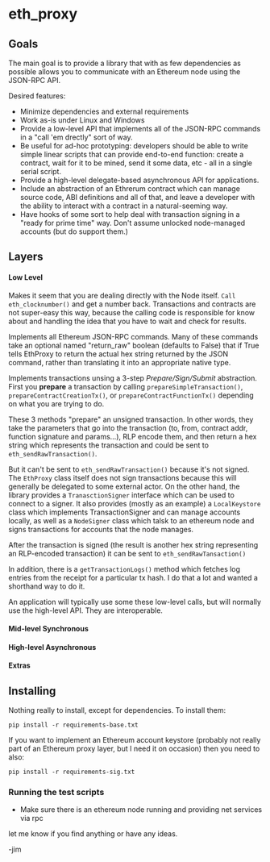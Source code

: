# eth_proxy #

## Goals ##

The main goal is to provide a library that with as few dependencies as possible allows you to communicate with an Ethereum node using the JSON-RPC API.

Desired features:

- Minimize dependencies and external requirements
- Work as-is under Linux and Windows
- Provide a low-level API that implements all of the JSON-RPC commands in a "call 'em drectly" sort of way.
- Be useful for ad-hoc prototyping: developers should be able to write simple linear scripts that can provide end-to-end function: create a contract, wait for it to be mined, send it some data, etc - all in a single serial script.
- Provide a high-level delegate-based asynchronous API for applications. 
- Include an abstraction of an Ethrerum contract which can manage source code, ABI definitions and all of that, and leave a developer with the ability to interact with a contract in a natural-seeming way.
- Have hooks of some sort to help deal with transaction signing in a "ready for prime time" way. Don't assume unlocked node-managed accounts (but do support them.)

## Layers ##

#### Low Level ####

Makes it seem that you are dealing directly with the Node itself. `Call eth_clocknumber()` and get a number back. Transactions and contracts are not super-easy this way, because the calling code is responsible for know about and handling the idea that you have to wait and check for results.

Implements all Ethereum JSON-RPC commands. Many of these commands take an optional named "return_raw" boolean (defaults to False) that if True tells EthProxy to return the actual hex string returned by the JSON command, rather than translating it into an appropriate native type.

Implements transactions unsing a 3-step *Prepare/Sign/Submit* abstraction. First you **prepare** a transaction by calling `prepareSimpleTransaction()`, `prepareContractCreationTx()`, or `prepareContractFunctionTx()` depending on what you are trying to do. 

These 3 methods "prepare" an unsigned  transaction. In other words, they take the parameters that go into the transaction (to, from, contract addr, function signature and params…), RLP encode them, and then return a hex string which represents the transaction and could be sent to `eth_sendRawTransaction()`. 

But it can't be sent to `eth_sendRawTransaction()` because it's not signed. The `EthProxy` class itself does not sign transactions because this will generally be delegated to some external actor. On the other hand, the library provides a `TranasctionSigner` interface which can be used to connect to a signer. It also provides (mostly as an example) a `LocalKeystore` class which implements TransactionSigner and can manage accounts locally, as well as a `NodeSigner` class which talsk to an ethereum node and signs transactions for accounts that the node manages.

After the transaction is signed (the result is another hex string representing an RLP-encoded transaction) it can be sent to `eth_sendRawTansaction()`

In addition, there is a `getTransactionLogs()` method which fetches log entries from the receipt for a particular tx hash. I do that a lot and wanted a shorthand way to do it.

An application will typically use some these low-level calls, but will normally use the high-level API. They are interoperable.

#### Mid-level Synchronous ####



#### High-level Asynchronous ####

#### Extras ####

## Installing ##

Nothing really to install, except for dependencies. To install them:

`pip install -r requirements-base.txt`

If you want to implement an Ethereum account keystore (probably not really part of an
Ethereum proxy layer, but I need it on occasion) then you need to also:

`pip install -r requirements-sig.txt`  


### Running the test scripts ###

- Make sure there is an ethereum node running and providing net services via rpc 


let me know if you find anything or have any ideas.

-jim


